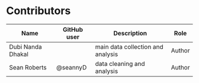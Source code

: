 # Contributors

Name               | GitHub user     | Description                          | Role
---                | ---             | ---                                  | ---
Dubi Nanda Dhakal‬ |  	| main data collection and analysis | Author
Sean Roberts | @seannyD	| data cleaning and analysis | Author
